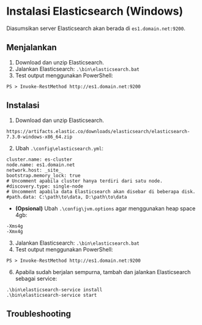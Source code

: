 # Instalasi Elasticsearch (Windows)
Diasumsikan server Elasticsearch akan berada di `es1.domain.net:9200`.

## Menjalankan
1. Download dan unzip Elasticsearch.
2. Jalankan Elasticsearch: `.\bin\elasticsearch.bat`
3. Test output menggunakan PowerShell:
```
PS > Invoke-RestMethod http://es1.domain.net:9200
```

## Instalasi
1. Download dan unzip Elasticsearch.
```
https://artifacts.elastic.co/downloads/elasticsearch/elasticsearch-7.3.0-windows-x86_64.zip
```
2. Ubah `.\config\elasticsearch.yml`:
```
cluster.name: es-cluster
node.name: es1.domain.net
network.host: _site_
bootstrap.memory_lock: true
# Uncomment apabila cluster hanya terdiri dari satu node. 
#discovery.type: single-node
# Uncomment apabila data Elasticsearch akan disebar di beberapa disk.
#path.data: C:\path\to\data, D:\path\to\data
```
* **(Opsional)** Ubah `.\config\jvm.options` agar menggunakan heap space 4gb:
```
-Xms4g
-Xmx4g
```
3. Jalankan Elasticsearch: `.\bin\elasticsearch.bat`
4. Test output menggunakan PowerShell:
```
PS > Invoke-RestMethod http://es1.domain.net:9200
```
6. Apabila sudah berjalan sempurna, tambah dan jalankan Elasticsearch sebagai service:
```
.\bin\elasticsearch-service install
.\bin\elasticsearch-service start
```

## Troubleshooting